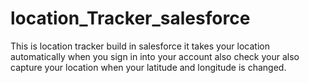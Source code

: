 # location_Tracker_salesforce
This is location tracker build in salesforce it takes your location automatically when you sign in into your account also check your  also capture your location when your latitude and longitude is changed.
